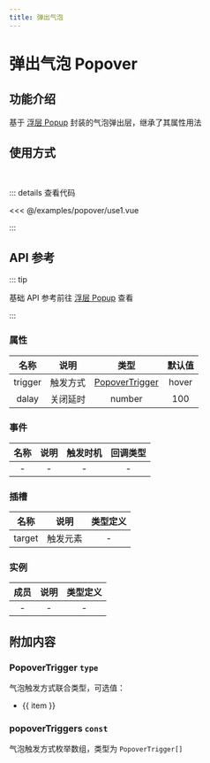 ```yaml
---
title: 弹出气泡
---
```


# 弹出气泡 Popover

## 功能介绍

基于 [浮层 Popup](/examples/popup) 封装的气泡弹出层，继承了其属性用法

## 使用方式

<br />
<PopoverUse1 />

::: details 查看代码

<<< @/examples/popover/use1.vue

:::

## API 参考

::: tip

基础 API 参考前往 [浮层 Popup](/examples/popup) 查看

:::

### 属性

|  名称   |   说明   |                  类型                  | 默认值 |
| :-----: | :------: | :------------------------------------: | :----: |
| trigger | 触发方式 | [PopoverTrigger](#popovertrigger-type) | hover  |
|  dalay  | 关闭延时 |                 number                 |  100   |

### 事件

| 名称 | 说明 | 触发时机 | 回调类型 |
| :--: | :--: | :------: | :------: |
|  -   |  -   |    -     |    -     |

### 插槽

|  名称  |   说明   | 类型定义 |
| :----: | :------: | :------: |
| target | 触发元素 |    -     |

### 实例

| 成员 | 说明 | 类型定义 |
| :--: | :--: | :------: |
|  -   |  -   |    -     |

## 附加内容

### PopoverTrigger `type`

气泡触发方式联合类型，可选值：

<ul>
    <li v-for="(item, index) in popoverTriggers" :key="index">{{ item }}</li>
</ul>

### popoverTriggers `const`

气泡触发方式枚举数组，类型为 `PopoverTrigger[]`

<script setup>
    import { popoverTriggers } from 'wink-ui';
    import PopoverUse1 from './use1.vue';
</script>
